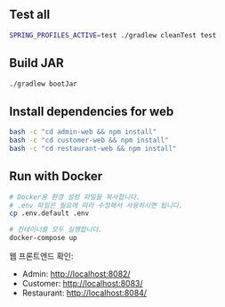 ## Test all

```bash
SPRING_PROFILES_ACTIVE=test ./gradlew cleanTest test
```

## Build JAR

```bash
./gradlew bootJar
```

## Install dependencies for web

```bash
bash -c "cd admin-web && npm install"
bash -c "cd customer-web && npm install"
bash -c "cd restaurant-web && npm install"
```

## Run with Docker

```bash
# Docker용 환경 설정 파일을 복사합니다.
# .env 파일은 필요에 따라 수정해서 사용하시면 됩니다.
cp .env.default .env

# 컨테이너를 모두 실행합니다.
docker-compose up
```

웹 프론트엔드 확인:

- Admin: <http://localhost:8082/>
- Customer: <http://localhost:8083/>
- Restaurant: <http://localhost:8084/>